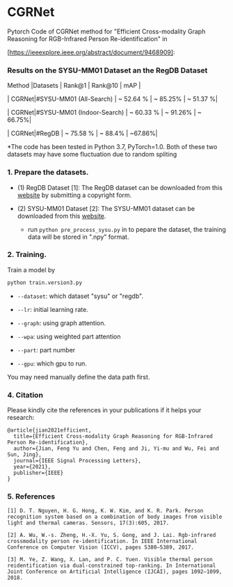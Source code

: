 

# CGRNet

Pytorch Code of CGRNet method for "Efficient Cross-modality Graph Reasoning for RGB-Infrared Person Re-identification" in 

[https://ieeexplore.ieee.org/abstract/document/9468909]: 



### Results on the SYSU-MM01 Dataset an the RegDB Dataset 
Method |Datasets    | Rank@1  | Rank@10 |  mAP | 

| CGRNet|#SYSU-MM01 (All-Search)  | ~ 52.64 % | ~ 85.25% | ~ 51.37 %|

| CGRNet|#SYSU-MM01 (Indoor-Search)  | ~ 60.33 % | ~ 91.26% | ~ 66.75%|

| CGRNet|#RegDB  | ~ 75.58 % | ~ 88.4% | ~67.86%|

*The code has been tested in Python 3.7, PyTorch=1.0. Both of these two datasets may have some fluctuation due to random spliting

### 1. Prepare the datasets.

- (1) RegDB Dataset [1]: The RegDB dataset can be downloaded from this [website](http://dm.dongguk.edu/link.html) by submitting a copyright form.

- (2) SYSU-MM01 Dataset [2]: The SYSU-MM01 dataset can be downloaded from this [website](http://isee.sysu.edu.cn/project/RGBIRReID.htm).

   - run `python pre_process_sysu.py`  in to pepare the dataset, the training data will be stored in ".npy" format.

### 2. Training.
  Train a model by
  ```bash
python train.version3.py
  ```

  - `--dataset`: which dataset "sysu" or "regdb".

  - `--lr`: initial learning rate.
  
  -  `--graph`: using graph attention.
  
  - `--wpa`: using weighted part attention
  
  - `--part`: part number
  
  - `--gpu`:  which gpu to run.

You may need manually define the data path first.

### 4. Citation

Please kindly cite the references in your publications if it helps your research:
```
@article{jian2021efficient,
  title={Efficient Cross-modality Graph Reasoning for RGB-Infrared Person Re-identification},
  author={Jian, Feng Yu and Chen, Feng and Ji, Yi-mu and Wu, Fei and Sun, Jing},
  journal={IEEE Signal Processing Letters},
  year={2021},
  publisher={IEEE}
}
```

### 5. References



```
[1] D. T. Nguyen, H. G. Hong, K. W. Kim, and K. R. Park. Person recognition system based on a combination of body images from visible light and thermal cameras. Sensors, 17(3):605, 2017.
```

```
[2] A. Wu, W.-s. Zheng, H.-X. Yu, S. Gong, and J. Lai. Rgb-infrared crossmodality person re-identification. In IEEE International Conference on Computer Vision (ICCV), pages 5380–5389, 2017.
```

```
[3] M. Ye, Z. Wang, X. Lan, and P. C. Yuen. Visible thermal person reidentification via dual-constrained top-ranking. In International Joint Conference on Artificial Intelligence (IJCAI), pages 1092–1099, 2018.
```

